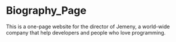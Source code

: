 # Biography_Page
This is a one-page website for the director of Jemeny, a world-wide company that help developers and people who love programming.
